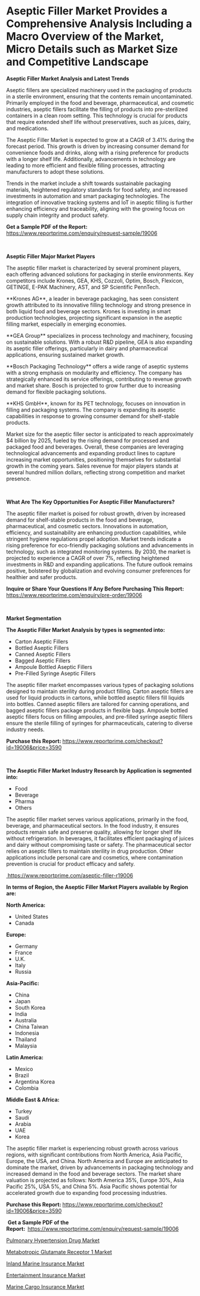 <p><h1>Aseptic Filler Market Provides a Comprehensive Analysis Including a Macro Overview of the Market, Micro Details such as Market Size and Competitive Landscape</h1></p><p><strong>Aseptic Filler Market Analysis and Latest Trends</strong></p>
<p><p>Aseptic fillers are specialized machinery used in the packaging of products in a sterile environment, ensuring that the contents remain uncontaminated. Primarily employed in the food and beverage, pharmaceutical, and cosmetic industries, aseptic fillers facilitate the filling of products into pre-sterilized containers in a clean room setting. This technology is crucial for products that require extended shelf life without preservatives, such as juices, dairy, and medications.</p><p>The Aseptic Filler Market is expected to grow at a CAGR of 3.41% during the forecast period. This growth is driven by increasing consumer demand for convenience foods and drinks, along with a rising preference for products with a longer shelf life. Additionally, advancements in technology are leading to more efficient and flexible filling processes, attracting manufacturers to adopt these solutions. </p><p>Trends in the market include a shift towards sustainable packaging materials, heightened regulatory standards for food safety, and increased investments in automation and smart packaging technologies. The integration of innovative tracking systems and IoT in aseptic filling is further enhancing efficiency and traceability, aligning with the growing focus on supply chain integrity and product safety.</p></p>
<p><strong>Get a Sample PDF of the Report:&nbsp;</strong> <a href="https://www.reportprime.com/enquiry/request-sample/19006?utm_campaign=1088&utm_medium=2&utm_source=Github&utm_content=ia&utm_term=22112024&utm_id=aseptic-filler">https://www.reportprime.com/enquiry/request-sample/19006</a></p>
<p>&nbsp;</p>
<p><strong>Aseptic Filler Major Market Players</strong></p>
<p><p>The aseptic filler market is characterized by several prominent players, each offering advanced solutions for packaging in sterile environments. Key competitors include Krones, GEA, KHS, Cozzoli, Optim, Bosch, Flexicon, GETINGE, E-PAK Machinery, AST, and SP Scientific PennTech.</p><p>**Krones AG**, a leader in beverage packaging, has seen consistent growth attributed to its innovative filling technology and strong presence in both liquid food and beverage sectors. Krones is investing in smart production technologies, projecting significant expansion in the aseptic filling market, especially in emerging economies.</p><p>**GEA Group** specializes in process technology and machinery, focusing on sustainable solutions. With a robust R&D pipeline, GEA is also expanding its aseptic filler offerings, particularly in dairy and pharmaceutical applications, ensuring sustained market growth.</p><p>**Bosch Packaging Technology** offers a wide range of aseptic systems with a strong emphasis on modularity and efficiency. The company has strategically enhanced its service offerings, contributing to revenue growth and market share. Bosch is projected to grow further due to increasing demand for flexible packaging solutions.</p><p>**KHS GmbH**, known for its PET technology, focuses on innovation in filling and packaging systems. The company is expanding its aseptic capabilities in response to growing consumer demand for shelf-stable products. </p><p>Market size for the aseptic filler sector is anticipated to reach approximately $4 billion by 2025, fueled by the rising demand for processed and packaged food and beverages. Overall, these companies are leveraging technological advancements and expanding product lines to capture increasing market opportunities, positioning themselves for substantial growth in the coming years. Sales revenue for major players stands at several hundred million dollars, reflecting strong competition and market presence.</p></p>
<p>&nbsp;</p>
<p><strong>What Are The Key Opportunities For Aseptic Filler Manufacturers?</strong></p>
<p><p>The aseptic filler market is poised for robust growth, driven by increased demand for shelf-stable products in the food and beverage, pharmaceutical, and cosmetic sectors. Innovations in automation, efficiency, and sustainability are enhancing production capabilities, while stringent hygiene regulations propel adoption. Market trends indicate a rising preference for eco-friendly packaging solutions and advancements in technology, such as integrated monitoring systems. By 2030, the market is projected to experience a CAGR of over 7%, reflecting heightened investments in R&D and expanding applications. The future outlook remains positive, bolstered by globalization and evolving consumer preferences for healthier and safer products.</p></p>
<p><strong>Inquire or Share Your Questions If Any Before Purchasing This Report:</strong> <a href="https://www.reportprime.com/enquiry/pre-order/19006?utm_campaign=1088&utm_medium=2&utm_source=Github&utm_content=ia&utm_term=22112024&utm_id=aseptic-filler">https://www.reportprime.com/enquiry/pre-order/19006</a></p>
<p>&nbsp;</p>
<p><strong>Market Segmentation</strong></p>
<p><strong>The Aseptic Filler Market Analysis by types is segmented into:</strong></p>
<p><ul><li>Carton Aseptic Fillers</li><li>Bottled Aseptic Fillers</li><li>Canned Aseptic Fillers</li><li>Bagged Aseptic Fillers</li><li>Ampoule Bottled Aseptic Fillers</li><li>Pre-Filled Syringe Aseptic Fillers</li></ul></p>
<p><p>The aseptic filler market encompasses various types of packaging solutions designed to maintain sterility during product filling. Carton aseptic fillers are used for liquid products in cartons, while bottled aseptic fillers fill liquids into bottles. Canned aseptic fillers are tailored for canning operations, and bagged aseptic fillers package products in flexible bags. Ampoule bottled aseptic fillers focus on filling ampoules, and pre-filled syringe aseptic fillers ensure the sterile filling of syringes for pharmaceuticals, catering to diverse industry needs.</p></p>
<p><strong>Purchase this Report:&nbsp;</strong><a href="https://www.reportprime.com/checkout?id=19006&price=3590&utm_campaign=1088&utm_medium=2&utm_source=Github&utm_content=ia&utm_term=22112024&utm_id=aseptic-filler">https://www.reportprime.com/checkout?id=19006&price=3590</a></p>
<p>&nbsp;</p>
<p><strong>The Aseptic Filler Market Industry Research by Application is segmented into:</strong></p>
<p><ul><li>Food</li><li>Beverage</li><li>Pharma</li><li>Others</li></ul></p>
<p><p>The aseptic filler market serves various applications, primarily in the food, beverage, and pharmaceutical sectors. In the food industry, it ensures products remain safe and preserve quality, allowing for longer shelf life without refrigeration. In beverages, it facilitates efficient packaging of juices and dairy without compromising taste or safety. The pharmaceutical sector relies on aseptic fillers to maintain sterility in drug production. Other applications include personal care and cosmetics, where contamination prevention is crucial for product efficacy and safety.</p></p>
<p><a href="https://www.reportprime.com/aseptic-filler-r19006?utm_campaign=1088&utm_medium=2&utm_source=Github&utm_content=ia&utm_term=22112024&utm_id=aseptic-filler">&nbsp;https://www.reportprime.com/aseptic-filler-r19006</a></p>
<p><strong>In terms of Region, the Aseptic Filler Market Players available by Region are:</strong></p>
<p>
    <p> <strong> North America: </strong>
        <ul>
            <li>United States</li>
            <li>Canada</li>
        </ul>
        </p> 
    <p> <strong> Europe: </strong>
        <ul>
            <li>Germany</li>
            <li>France</li>
            <li>U.K.</li>
            <li>Italy</li>
            <li>Russia</li>
        </ul>
        </p> 
    <p> <strong> Asia-Pacific: </strong>
        <ul>
            <li>China</li>
            <li>Japan</li>
            <li>South Korea</li>
            <li>India</li>
            <li>Australia</li>
            <li>China Taiwan</li>
            <li>Indonesia</li>
            <li>Thailand</li>
            <li>Malaysia</li>
        </ul>
        </p> 
    <p> <strong> Latin America: </strong>
        <ul>
            <li>Mexico</li>
            <li>Brazil</li>
            <li>Argentina Korea</li>
            <li>Colombia</li>
        </ul>
        </p> 
    <p> <strong> Middle East & Africa: </strong>
        <ul>
            <li>Turkey</li>
            <li>Saudi</li>
            <li>Arabia</li>
            <li>UAE</li>
            <li>Korea</li>
        </ul>
    </p>
    </p>
<p><p>The aseptic filler market is experiencing robust growth across various regions, with significant contributions from North America, Asia Pacific, Europe, the USA, and China. North America and Europe are anticipated to dominate the market, driven by advancements in packaging technology and increased demand in the food and beverage sectors. The market share valuation is projected as follows: North America 35%, Europe 30%, Asia Pacific 25%, USA 5%, and China 5%. Asia Pacific shows potential for accelerated growth due to expanding food processing industries.</p></p>
<p><strong>Purchase this Report: </strong><a href="https://www.reportprime.com/checkout?id=19006&price=3590&utm_campaign=1088&utm_medium=2&utm_source=Github&utm_content=ia&utm_term=22112024&utm_id=aseptic-filler">https://www.reportprime.com/checkout?id=19006&price=3590</a></p>
<p>&nbsp;<strong>Get a Sample PDF of the Report:&nbsp;&nbsp;</strong><a href="https://www.reportprime.com/enquiry/request-sample/19006?utm_campaign=1088&utm_medium=2&utm_source=Github&utm_content=ia&utm_term=22112024&utm_id=aseptic-filler">https://www.reportprime.com/enquiry/request-sample/19006</a></p>
<p><strong></strong></p>
<p><p><a href="https://issuu.com/reportprime-2/docs/pulmonary-hypertension-drug-market-_9af4f77e75a8ce?utm_campaign=1088&utm_medium=2&utm_source=Github&utm_content=ia&utm_term=22112024&utm_id=aseptic-filler">Pulmonary Hypertension Drug Market</a></p><p><a href="https://issuu.com/reportprime-2/docs/metabotropic-glutamate-receptor-1-m_2ce60d8cf60d6d?utm_campaign=1088&utm_medium=2&utm_source=Github&utm_content=ia&utm_term=22112024&utm_id=aseptic-filler">Metabotropic Glutamate Receptor 1 Market</a></p><p><a href="https://www.linkedin.com/pulse/driving-forces-behind-inland-marine-insurance-market-expansion-prg1e?utm_campaign=1088&utm_medium=2&utm_source=Github&utm_content=ia&utm_term=22112024&utm_id=aseptic-filler">Inland Marine Insurance Market</a></p><p><a href="https://www.linkedin.com/pulse/entertainment-insurance-market-size-share-research-zeise?utm_campaign=1088&utm_medium=2&utm_source=Github&utm_content=ia&utm_term=22112024&utm_id=aseptic-filler">Entertainment Insurance Market</a></p><p><a href="https://www.linkedin.com/pulse/insights-global-marine-cargo-insurance-market-forecasted-jwjye?utm_campaign=1088&utm_medium=2&utm_source=Github&utm_content=ia&utm_term=22112024&utm_id=aseptic-filler">Marine Cargo Insurance Market</a></p></p>